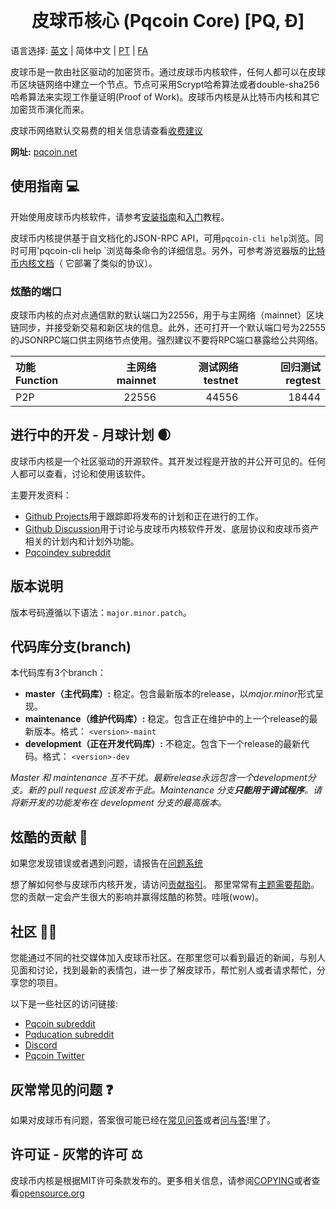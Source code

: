 <h1 align="center">
  <br/><br/>
  皮球币核心 (Pqcoin Core) [PQ, Ð]
</h1>

<div align="center">


</div>

语言选择: [英文](./README.md) | 简体中文 | [PT](./README_pt_BR.md) | [FA](./README_fa_IR.md)

皮球币是一款由社区驱动的加密货币。通过皮球币内核软件，任何人都可以在皮球币区块链网络中建立一个节点。节点可采用Scrypt哈希算法或者double-sha256哈希算法来实现工作量证明(Proof of Work)。皮球币内核是从比特币内核和其它加密货币演化而来。

皮球币网络默认交易费的相关信息请查看[收费建议](doc/fee-recommendation.md)

**网址:** [pqcoin.net](https://www.pqcoin.net)

## 使用指南 💻

开始使用皮球币内核软件，请参考[安装指南](./INSTALL.md)和[入门](./doc/getting-started.md)教程。

皮球币内核提供基于自文档化的JSON-RPC API，可用`pqcoin-cli help`浏览。同时可用'pqcoin-cli help <command>`浏览每条命令的详细信息。另外，可参考游览器版的[比特币内核文档](https://developer.bitcoin.org/reference/rpc/)（ 它部署了类似的协议）。

### 炫酷的端口

皮球币内核的点对点通信默的默认端口为22556，用于与主网络（mainnet）区块链同步，并接受新交易和新区块的信息。此外，还可打开一个默认端口号为22555的JSONRPC端口供主网络节点使用。强烈建议不要将RPC端口暴露给公共网络。

| 功能 Function | 主网络 mainnet | 测试网络 testnet | 回归测试 regtest |
| :------- | ------: | ------: | ------: |
| P2P      |   22556 |   44556 |   18444 |

## 进行中的开发 - 月球计划 🌒

皮球币内核是一个社区驱动的开源软件。其开发过程是开放的并公开可见的。任何人都可以查看，讨论和使用该软件。

主要开发资料：
* [Github Projects](https://github.com/pqcoin/pqcoin/projects)用于跟踪即将发布的计划和正在进行的工作。
* [Github Discussion](https://github.com/pqcoin/pqcoin/discussions)用于讨论与皮球币内核软件开发、底层协议和皮球币资产相关的计划内和计划外功能。 
* [Pqcoindev subreddit](https://www.reddit.com/r/pqcoindev/)

## 版本说明
版本号码遵循以下语法：```major.minor.patch```。

## 代码库分支(branch)
本代码库有3个branch：

- **master（主代码库）:** 稳定。包含最新版本的release，以*major.minor*形式呈现。
- **maintenance（维护代码库）:** 稳定。包含正在维护中的上一个release的最新版本。格式： ```<version>-maint```
- **development（正在开发代码库）:** 不稳定。包含下一个release的最新代码。格式： ```<version>-dev```

*Master 和 maintenance 互不干扰。最新release永远包含一个development分支。新的 pull request 应该发布于此。Maintenance 分支**只能用于调试程序**。请将新开发的功能发布在 development 分支的最高版本。*

## 炫酷的贡献 🤝

如果您发现错误或者遇到问题，请报告在[问题系统](https://github.com/pqcoin/pqcoin/issues/new?assignees=&labels=bug&template=bug_report.md&title=%5Bbug%5D+)

想了解如何参与皮球币内核开发，请访问[贡献指引](CONTRIBUTING.md)。
那里常常有[主题需要帮助](https://github.com/pqcoin/pqcoin/labels/help%20wanted)。
您的贡献一定会产生很大的影响并赢得炫酷的称赞。哇哦(wow)。

## 社区 🚀🍾

您能通过不同的社交媒体加入皮球币社区。在那里您可以看到最近的新闻，与别人见面和讨论，找到最新的表情包，进一步了解皮球币，帮忙别人或者请求帮忙，分享您的项目。

以下是一些社区的访问链接:

* [Pqcoin subreddit](https://www.reddit.com/r/pqcoin/)
* [Pqducation subreddit](https://www.reddit.com/r/pqducation/)
* [Discord](https://discord.gg/pqcoin)
* [Pqcoin Twitter](https://twitter.com/PQ_coin)

## 灰常常见的问题 ❓

如果对皮球币有问题，答案很可能已经在[常见问答](doc/FAQ.md)或者[问与答](https://github.com/pqcoin/pqcoin/discussions/categories/q-a)!里了。

## 许可证 -  灰常的许可 ⚖️
皮球币内核是根据MIT许可条款发布的。更多相关信息，请参阅[COPYING](COPYING)或者查看[opensource.org](https://opensource.org/licenses/MIT)
